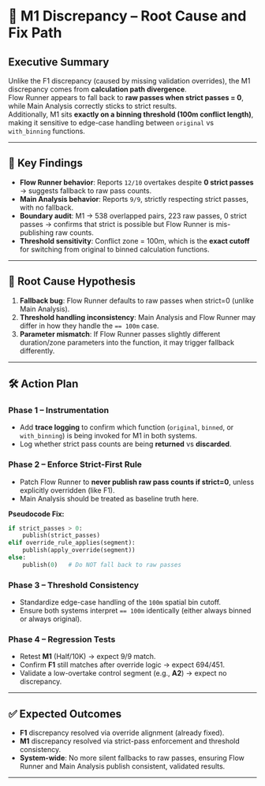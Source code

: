 # 🏃 M1 Discrepancy – Root Cause and Fix Path

## Executive Summary
Unlike the F1 discrepancy (caused by missing validation overrides), the M1 discrepancy comes from **calculation path divergence**.  
Flow Runner appears to fall back to **raw passes when strict passes = 0**, while Main Analysis correctly sticks to strict results.  
Additionally, M1 sits **exactly on a binning threshold (100m conflict length)**, making it sensitive to edge-case handling between `original` vs `with_binning` functions.

---

## 🔑 Key Findings

- **Flow Runner behavior**: Reports `12/10` overtakes despite **0 strict passes** → suggests fallback to raw pass counts.
- **Main Analysis behavior**: Reports `9/9`, strictly respecting strict passes, with no fallback.
- **Boundary audit**: M1 → 538 overlapped pairs, 223 raw passes, 0 strict passes → confirms that strict is possible but Flow Runner is mis-publishing raw counts.
- **Threshold sensitivity**: Conflict zone = 100m, which is the **exact cutoff** for switching from original to binned calculation functions.

---

## 🎯 Root Cause Hypothesis
1. **Fallback bug**: Flow Runner defaults to raw passes when strict=0 (unlike Main Analysis).  
2. **Threshold handling inconsistency**: Main Analysis and Flow Runner may differ in how they handle the `== 100m` case.  
3. **Parameter mismatch**: If Flow Runner passes slightly different duration/zone parameters into the function, it may trigger fallback differently.

---

## 🛠️ Action Plan

### Phase 1 – Instrumentation
- Add **trace logging** to confirm which function (`original`, `binned`, or `with_binning`) is being invoked for M1 in both systems.
- Log whether strict pass counts are being **returned** vs **discarded**.

### Phase 2 – Enforce Strict-First Rule
- Patch Flow Runner to **never publish raw pass counts if strict=0**, unless explicitly overridden (like F1).  
- Main Analysis should be treated as baseline truth here.

**Pseudocode Fix:**

```python
if strict_passes > 0:
    publish(strict_passes)
elif override_rule_applies(segment):
    publish(apply_override(segment))
else:
    publish(0)   # Do NOT fall back to raw passes
```

### Phase 3 – Threshold Consistency
- Standardize edge-case handling of the `100m` spatial bin cutoff.  
- Ensure both systems interpret `== 100m` identically (either always binned or always original).

### Phase 4 – Regression Tests
- Retest **M1** (Half/10K) → expect 9/9 match.
- Confirm **F1** still matches after override logic → expect 694/451.  
- Validate a low-overtake control segment (e.g., **A2**) → expect no discrepancy.

---

## ✅ Expected Outcomes
- **F1** discrepancy resolved via override alignment (already fixed).  
- **M1** discrepancy resolved via strict-pass enforcement and threshold consistency.  
- **System-wide**: No more silent fallbacks to raw passes, ensuring Flow Runner and Main Analysis publish consistent, validated results.

---
